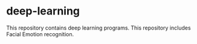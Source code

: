 # deep-learning
This repository contains deep learning programs.
This repository includes Facial Emotion recognition.
